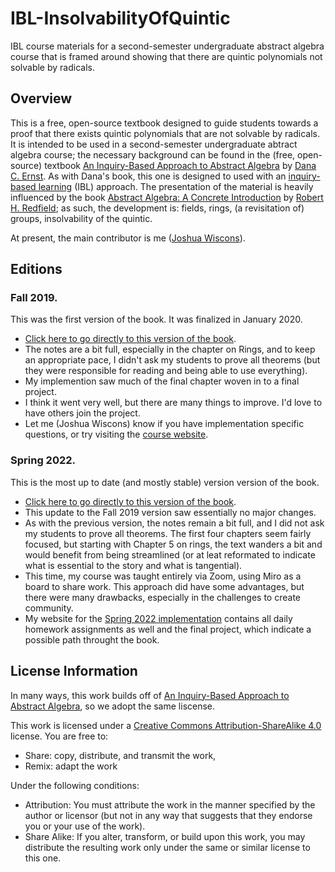 # IBL-InsolvabilityOfQuintic
IBL course materials for a second-semester undergraduate abstract algebra course that is framed around showing that there are quintic polynomials not solvable by radicals. 

## Overview
This is a free, open-source textbook designed to guide students towards a proof that there exists quintic polynomials that are not solvable by radicals. It is intended to be used in a second-semester undergraduate abtract algebra course; the necessary background can be found in the (free, open-source) textbook [An Inquiry-Based Approach to Abstract Algebra](https://github.com/dcernst/IBL-AbstractAlgebra) by [Dana C. Ernst](http://danaernst.com). As with Dana's book, this one is designed to used with an [inquiry-based learning](http://maamathedmatters.blogspot.com/2013/05/what-heck-is-ibl.html) (IBL) approach. The presentation of the material is heavily influenced by the book [Abstract Algebra: A Concrete Introduction](https://www.amazon.com/Abstract-Algebra-Introduction-Robert-Redfield/dp/020143721X) by [Robert H. Redfield](https://www.hamilton.edu/academics/our-faculty/directory/faculty-detail/robert-redfield); as such, the development is: fields, rings, (a revisitation of) groups, insolvability of the quintic.

At present, the main contributor is me ([Joshua Wiscons](http://webpages.csus.edu/wiscons/)).

## Editions
### Fall 2019.
This was the first version of the book. It was finalized in January 2020. 
- [Click here to go directly to this version of the book](https://github.com/jwiscons/IBL-InsolvabilityOfQuintic/blob/master/Fall2019/IBL-InsolvabilityOfQuintic.pdf).
- The notes are a bit full, especially in the chapter on Rings, and to keep an appropriate pace, I didn't ask my students to prove all theorems (but they were responsible for reading and being able to use everything). 
- My implemention saw much of the final chapter woven in to a final project.
- I think it went very well, but there are many things to improve. I'd love to have others join the project.
- Let me (Joshua Wiscons) know if you have implementation specific questions, or try visiting the [course website](http://webpages.csus.edu/wiscons/teaching/math110B_f19.html).

### Spring 2022.
This is the most up to date (and mostly stable) version version of the book. 
- [Click here to go directly to this version of the book](https://github.com/jwiscons/IBL-InsolvabilityOfQuintic/blob/master/Spring2022/IBL-InsolvabilityOfQuintic.pdf).
- This update to the Fall 2019 version saw essentially no major changes.
- As with the previous version, the notes remain a bit full, and I did not ask my students to prove all theorems. The first four chapters seem fairly focused, but starting with Chapter 5 on rings, the text wanders a bit and would benefit from being streamlined (or at leat reformated to indicate what is essential to the story and what is tangential).
- This time, my course was taught entirely via Zoom, using Miro as a board to share work. This approach did have some advantages, but there were many drawbacks, especially in the challenges to create community. 
- My website for the [Spring 2022 implementation](http://webpages.csus.edu/wiscons/teaching/math110B-s22.html) contains all daily homework assignments as well and the final project, which indicate a possible path throught the book. 

## License Information
In many ways, this work builds off of [An Inquiry-Based Approach to Abstract Algebra](https://github.com/dcernst/IBL-AbstractAlgebra), so we adopt the same liscense. 

This work is licensed under a [Creative Commons Attribution-ShareAlike 4.0](https://creativecommons.org/licenses/by-sa/4.0/) license.  You are free to:

* Share: copy, distribute, and transmit the work,
* Remix: adapt the work

Under the following conditions:

* Attribution: You must attribute the work in the manner specified by the author or licensor (but not in any way that suggests that they endorse you or your use of the work).
* Share Alike: If you alter, transform, or build upon this work, you may distribute the resulting work only under the same or similar license to this one.
 
